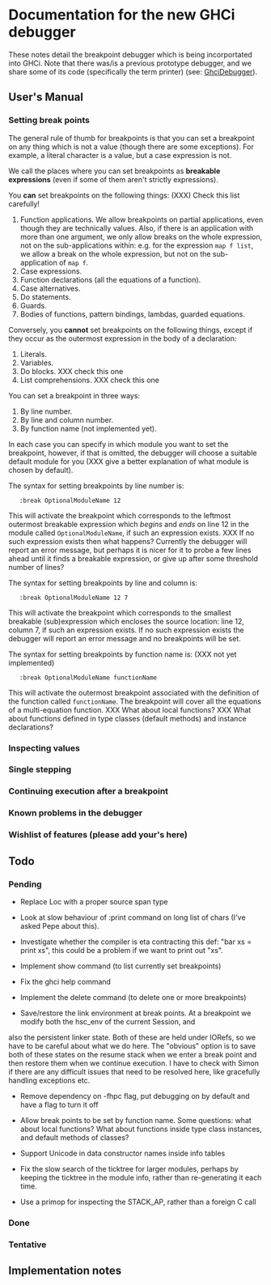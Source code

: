 # Documentation for the new GHCi debugger


These notes detail the breakpoint debugger which is being incorportated into GHCi. Note that there was/is a previous prototype debugger, and we share some of its code (specifically the term printer) (see: [GhciDebugger](ghci-debugger)).

## User's Manual

### Setting break points


The general rule of thumb for breakpoints is that you can set a breakpoint on any thing which is not a value (though there are some exceptions). For example, a literal character is a value, but a case expression is not. 


We call the places where you can set breakpoints as **breakable expressions** (even if some of them aren't strictly expressions).


You **can** set breakpoints on the following things: (XXX) Check this list carefully!

1. Function applications. We allow breakpoints on partial applications, even though they are technically values. Also, if there is an application with more than one argument, we only allow breaks on the whole expression, not on the sub-applications within: e.g. for the expression `map f list`, we allow a break on the whole expression, but not on the sub-application of `map f`.
1. Case expressions.
1. Function declarations (all the equations of a function).
1. Case alternatives.
1. Do statements.
1. Guards.
1. Bodies of functions, pattern bindings, lambdas, guarded equations.


Conversely, you **cannot** set breakpoints on the following things, except if they occur as the outermost expression in the body of a declaration:

1. Literals.
1. Variables.
1. Do blocks. XXX check this one
1. List comprehensions. XXX check this one


You can set a breakpoint in three ways:

1. By line number.
1. By line and column number.
1. By function name (not implemented yet).


In each case you can specify in which module you want to set the breakpoint, however, if that is omitted, the debugger will choose a suitable default module for you (XXX give a better explanation of what module is chosen by default).


The syntax for setting breakpoints by line number is:

```wiki
   :break OptionalModuleName 12
```


This will activate the breakpoint which corresponds to the leftmost outermost breakable expression which *begins* and *ends* on line 12 in the module called `OptionalModuleName`, if such an expression exists. XXX If no such expression exists then what happens? Currently the debugger will report an error message, but perhaps it is nicer for it to probe a few lines ahead until it finds a breakable expression, or give up after some threshold number of lines?


The syntax for setting breakpoints by line and column is:

```wiki
   :break OptionalModuleName 12 7
```


This will activate the breakpoint which corresponds to the smallest breakable (sub)expression which encloses the source location: line 12, column 7, if such an expression exists. If no such expression exists the debugger will report an error message and no breakpoints will be set.


The syntax for setting breakpoints by function name is: (XXX not yet implemented)

```wiki
   :break OptionalModuleName functionName
```


This will activate the outermost breakpoint associated with the definition of the function called `functionName`. The breakpoint will cover all the equations of a multi-equation function. XXX What about local functions? XXX What about functions defined in type classes (default methods) and instance declarations?

### Inspecting values

### Single stepping

### Continuing execution after a breakpoint

### Known problems in the debugger

### Wishlist of features (please add your's here)

## Todo

### Pending

- Replace Loc with a proper source span type

- Look at slow behaviour of :print command on long list of chars (I've asked Pepe about this).

- Investigate whether the compiler is eta contracting this def: "bar xs = print xs", this could be a problem if we want to print out "xs".

- Implement show command (to list currently set breakpoints)

- Fix the ghci help command

- Implement the delete command (to delete one or more breakpoints)

- Save/restore the link environment at break points. At a breakpoint we modify both the hsc_env of the current Session, and


also the persistent linker state. Both of these are held under IORefs, so we have to be careful about what we do here. The "obvious" option is to save both of these states on the resume stack when we enter a break point and then restore them when we continue execution. I have to check with Simon if there are any difficult issues that need to be resolved here, like gracefully handling exceptions etc.

- Remove dependency on -fhpc flag, put debugging on by default and have a flag to turn it off

- Allow break points to be set by function name. Some questions: what about local functions? What about functions inside
  type class instances, and default methods of classes?

- Support Unicode in data constructor names inside info tables

- Fix the slow search of the ticktree for larger modules, perhaps by keeping the ticktree in the module info, rather than re-generating it each time.

- Use a primop for inspecting the STACK_AP, rather than a foreign C call

### Done

### Tentative

## Implementation notes